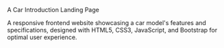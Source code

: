 A Car Introduction Landing Page

A responsive frontend website showcasing a car model's features and specifications, designed with HTML5, CSS3, JavaScript, and Bootstrap for optimal user experience.
